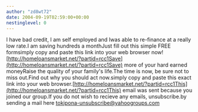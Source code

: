```yaml
---
author: "zd8wt72"
date: 2004-09-19T02:59:00+00:00
nestinglevel: 0
---
```

I have bad credit, I am self employed and Iwas able to re-finance at a really low rate.I am saving hundreds a monthJust fill out this simple FREE formsimply copy and paste this link into your web browser now![http://homeloansmarket.net/?partid=rcc1Save](http://homeloansmarket.net/?partid=rcc1Save) more of your hard earned moneyRaise the quality of your family's life.The time is now, be sure not to miss out.Find out why you should act now.simply copy and paste this exact link into your web browser.[http://homeloansmarket.net/?partid=rcc1This](http://homeloansmarket.net/?partid=rcc1This) email was sent because you joined our group.If you do not wish to recieve any emails, unsubscribe.by sending a mail here [tokipona-unsubscribe@yahoogroups.com](mailto://tokipona-unsubscribe@yahoogroups.com)
